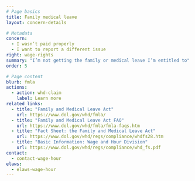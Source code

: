 ```yaml
---
# Page basics
title: Family medical leave
layout: concern-details

# Metadata
concern:
  - I wasn’t paid properly
  - I want to report a different issue
right: wage-rights
summary: "I’m not getting the family or medical leave I’m entitled to"
order: 5

# Page content
blurb: fmla
actions:
  - action: whd-claim
    label: Learn more
related_links:
  - title: "Family and Medical Leave Act"
    url: https://www.dol.gov/whd/fmla/
  - title: "Family and Medical Leave Act FAQ"
    url: https://www.dol.gov/whd/fmla/fmla-faqs.htm
  - title: "Fact Sheet: the Family and Medical Leave Act"
    url: https://www.dol.gov/whd/regs/compliance/whdfs28.htm
  - title: "Basic Information: Wage and Hour Division"
    url: https://www.dol.gov/whd/regs/compliance/whd_fs.pdf
contact:
  - contact-wage-hour
elaws:
  - elaws-wage-hour
---
```

